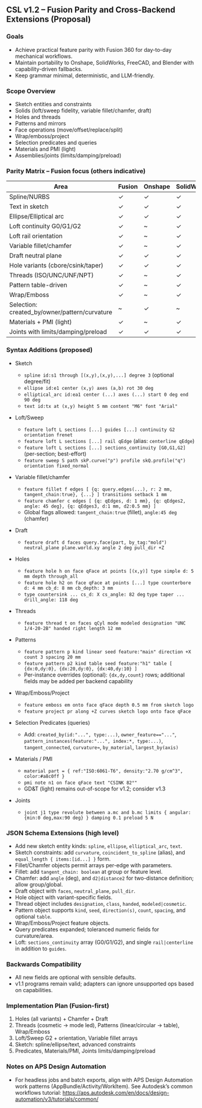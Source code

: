 ## CSL v1.2 – Fusion Parity and Cross-Backend Extensions (Proposal)

### Goals
- Achieve practical feature parity with Fusion 360 for day-to-day mechanical workflows.
- Maintain portability to Onshape, SolidWorks, FreeCAD, and Blender with capability-driven fallbacks.
- Keep grammar minimal, deterministic, and LLM-friendly.

### Scope Overview
- Sketch entities and constraints
- Solids (loft/sweep fidelity, variable fillet/chamfer, draft)
- Holes and threads
- Patterns and mirrors
- Face operations (move/offset/replace/split)
- Wrap/emboss/project
- Selection predicates and queries
- Materials and PMI (light)
- Assemblies/joints (limits/damping/preload)

### Parity Matrix – Fusion focus (others indicative)

| Area | Fusion | Onshape | SolidWorks | FreeCAD | Blender |
|---|---|---|---|---|---|
| Spline/NURBS | ✓ | ✓ | ✓ | ✓ | ~ |
| Text in sketch | ✓ | ✓ | ✓ | ✓ (Draft) | ✓ |
| Ellipse/Elliptical arc | ✓ | ✓ | ✓ | ✓ | ~ |
| Loft continuity G0/G1/G2 | ✓ | ~ | ✓ | ~ | ~ |
| Loft rail orientation | ✓ | ~ | ✓ | ~ | ~ |
| Variable fillet/chamfer | ✓ | ~ | ✓ | ~ | ~ |
| Draft neutral plane | ✓ | ✓ | ✓ | ~ | ~ |
| Hole variants (cbore/csink/taper) | ✓ | ✓ | ✓ | ~ | ~ |
| Threads (ISO/UNC/UNF/NPT) | ✓ | ~ | ✓ | ~ | × |
| Pattern table-driven | ✓ | ~ | ✓ | ~ | ~ |
| Wrap/Emboss | ✓ | ~ | ✓ | × | ~ |
| Selection: created_by/owner/pattern/curvature | ~ | ✓ | ~ | ~ | ~ |
| Materials + PMI (light) | ✓ | ~ | ✓ | ~ | ~ |
| Joints with limits/damping/preload | ✓ | ✓ | ✓ | × | × |

### Syntax Additions (proposed)

- Sketch
  - `spline id:s1 through [(x,y),(x,y),...] degree 3`  (optional degree/fit)
  - `ellipse id:e1 center (x,y) axes (a,b) rot 30 deg`
  - `elliptical_arc id:ea1 center (...) axes (...) start 0 deg end 90 deg`
  - `text id:tx at (x,y) height 5 mm content "M6" font "Arial"`

- Loft/Sweep
  - `feature loft L sections [...] guides [...] continuity G2 orientation frenet`
  - `feature loft L sections [...] rail qEdge` (alias: `centerline qEdge`)
  - `feature loft L sections [...] sections_continuity [G0,G1,G2]` (per-section; best-effort)
  - `feature sweep S path skP.curve("p") profile skQ.profile("q") orientation fixed_normal`

- Variable fillet/chamfer
  - `feature fillet f edges [ {q: query.edges(...), r: 2 mm, tangent_chain:true}, {...} ] transitions setback 1 mm`
  - `feature chamfer c edges [ {q: qEdges, d: 1 mm}, {q: qEdges2, angle: 45 deg}, {q: qEdges3, d:1 mm, d2:0.5 mm} ]`
  - Global flags allowed: `tangent_chain:true` (fillet), `angle:45 deg` (chamfer)

- Draft
  - `feature draft d faces query.face(part, by_tag:"mold") neutral_plane plane.world.xy angle 2 deg pull_dir +Z`

- Holes
  - `feature hole h on face qFace at points [(x,y)] type simple d: 5 mm depth through_all`
  - `feature hole h2 on face qFace at points [...] type counterbore d: 4 mm cb_d: 8 mm cb_depth: 3 mm`
  - `type countersink ... cs_d: X cs_angle: 82 deg`  `type taper ... drill_angle: 118 deg`

- Threads
  - `feature thread t on faces qCyl mode modeled designation "UNC 1/4-20-2B" handed right length 12 mm`

- Patterns
  - `feature pattern p kind linear seed feature:"main" direction +X count 3 spacing 20 mm`
  - `feature pattern p2 kind table seed feature:"h1" table [ {dx:0,dy:0}, {dx:20,dy:0}, {dx:40,dy:10} ]`
  - Per-instance overrides (optional): `{dx,dy,count}` rows; additional fields may be added per backend capability

- Wrap/Emboss/Project
  - `feature emboss em onto face qFace depth 0.5 mm from sketch logo`
  - `feature project pr along +Z curves sketch logo onto face qFace`

- Selection Predicates (queries)
  - Add: `created_by(id:"...", type:...)`, `owner_feature=="..."`, `pattern_instances(feature:"...", index:*, type:...)`, `tangent_connected`, `curvature≈`, `by_material`, `largest_by(axis)`

- Materials / PMI
  - `material part = { ref:"ISO:6061-T6", density:"2.70 g/cm^3", color:#a8c0ff }`
  - `pmi note n1 on face qFace text "CSINK 82°"`
  - GD&T (light) remains out-of-scope for v1.2; consider v1.3

- Joints
  - `joint j1 type revolute between a.mc and b.mc limits { angular:{min:0 deg,max:90 deg} } damping 0.1 preload 5 N`

### JSON Schema Extensions (high level)
- Add new sketch entity kinds: `spline`, `ellipse`, `elliptical_arc`, `text`.
- Sketch constraints: add `curvature`, `coincident_to_spline` (alias), and `equal_length { items:[id...] }` form.
- Fillet/Chamfer objects permit arrays per-edge with parameters.
- Fillet: add `tangent_chain: boolean` at group or feature level.
- Chamfer: add `angle` (deg), and `d2|distance2` for two-distance definition; allow group/global.
- Draft object with `faces`, `neutral_plane`, `pull_dir`.
- Hole object with variant-specific fields.
- Thread object includes `designation`, `class`, `handed`, `modeled|cosmetic`.
- Pattern object supports `kind`, `seed`, `direction(s)`, `count`, `spacing`, and optional `table`.
- Wrap/Emboss/Project feature objects.
- Query predicates expanded; toleranced numeric fields for curvature/area.
- Loft: `sections_continuity` array (G0/G1/G2), and single `rail|centerline` in addition to `guides`.

### Backwards Compatibility
- All new fields are optional with sensible defaults.
- v1.1 programs remain valid; adapters can ignore unsupported ops based on capabilities.

### Implementation Plan (Fusion-first)
1) Holes (all variants) + Chamfer + Draft
2) Threads (cosmetic → mode led), Patterns (linear/circular → table), Wrap/Emboss
3) Loft/Sweep G2 + orientation, Variable fillet arrays
4) Sketch: spline/ellipse/text, advanced constraints
5) Predicates, Materials/PMI, Joints limits/damping/preload

### Notes on APS Design Automation
- For headless jobs and batch exports, align with APS Design Automation work patterns (AppBundle/Activity/WorkItem). See Autodesk’s common workflows tutorial: https://aps.autodesk.com/en/docs/design-automation/v3/tutorials/common/


